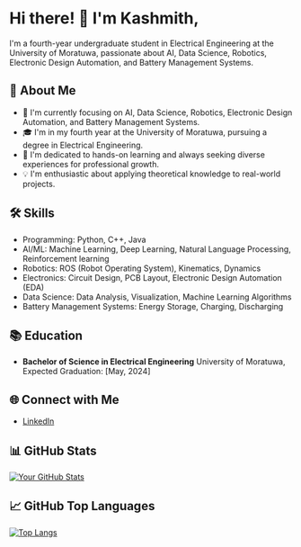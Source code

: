 # Hi there! 👋 I'm Kashmith,

I'm a fourth-year undergraduate student in Electrical Engineering at the University of Moratuwa, passionate about AI, Data Science, Robotics, Electronic Design Automation, and Battery Management Systems.

## 🚀 About Me

- 🔭 I'm currently focusing on AI, Data Science, Robotics, Electronic Design Automation, and Battery Management Systems.
- 🎓 I'm in my fourth year at the University of Moratuwa, pursuing a degree in Electrical Engineering.
- 🌱 I'm dedicated to hands-on learning and always seeking diverse experiences for professional growth.
- 💡 I'm enthusiastic about applying theoretical knowledge to real-world projects.

## 🛠️ Skills

- Programming: Python, C++, Java
- AI/ML: Machine Learning, Deep Learning, Natural Language Processing, Reinforcement learning
- Robotics: ROS (Robot Operating System), Kinematics, Dynamics
- Electronics: Circuit Design, PCB Layout, Electronic Design Automation (EDA)
- Data Science: Data Analysis, Visualization, Machine Learning Algorithms
- Battery Management Systems: Energy Storage, Charging, Discharging

## 📚 Education

- **Bachelor of Science in Electrical Engineering**
  University of Moratuwa, Expected Graduation: [May, 2024]

## 🌐 Connect with Me

- [LinkedIn](https://www.linkedin.com/in/kashmith-nisakya)

## 📊 GitHub Stats

[![Your GitHub Stats](https://github-readme-stats.vercel.app/api?username=YourGitHubUsername&show_icons=true&theme=radical)](https://github.com/anuraghazra/github-readme-stats)

## 📈 GitHub Top Languages

[![Top Langs](https://github-readme-stats.vercel.app/api/top-langs/?username=YourGitHubUsername&layout=compact&theme=radical)](https://github.com/anuraghazra/github-readme-stats)

